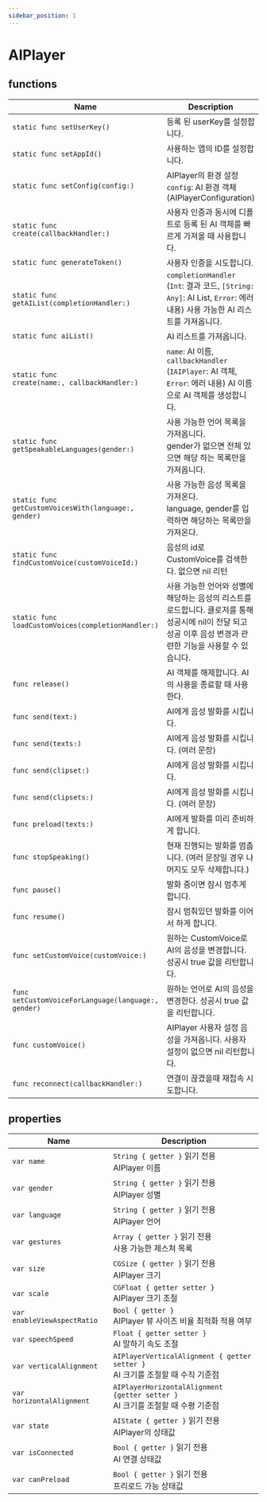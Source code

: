 ```yaml
---
sidebar_position: 1
---
```


# AIPlayer

## functions

| Name                     | Description                                         |
| ------------------------ | ------------------------------------------------------------ |
| `static func setUserKey()`            | 등록 된 userKey를 설정합니다.                                               |
| `static func setAppId()`            |  사용하는 앱의 ID를 설정합니다.                                                 |
| `static func setConfig(config:)`            |  AIPlayer의 환경 설정 <br/> `config`: AI 환경 객체 (AIPlayerConfiguration)           |
| `static func` <br/> `create(callbackHandler:)`            |  사용자 인증과 동시에 디폴트로 등록 된 AI 객체를 빠르게 가져올 때 사용합니다.
| `static func generateToken()`            |  사용자 인증을 시도합니다. |
| `static func` <br/> `getAIList(completionHandler:)`            | `completionHandler` (`Int`: 결과 코드, `[String: Any]`: AI List, `Error`: 에러 내용) 사용 가능한 AI 리스트를 가져옵니다. |
| `static func aiList()`            |  AI 리스트를 가져옵니다. |
| `static func` <br/> `create(name:, callbackHandler:)`            | `name`: AI 이름, <br/> `callbackHandler` (`IAIPlayer`: AI 객체, `Error`: 에러 내용) AI 이름으로 AI 객체를 생성합니다. |
| `static func getSpeakableLanguages(gender:)`        |  사용 가능한 언어 목록을 가져옵니다. <br/> gender가 없으면 전체 있으면 해당 하는 목록만을 가져옵니다.                               |
| `static func getCustomVoicesWith(language:, gender)`        |  사용 가능한 음성 목록을 가져온다. <br/> language, gender를 입력하면 해당하는 목록만을 가져온다.                               |
| `static func findCustomVoice(customVoiceId:)`        |  음성의 id로 CustomVoice를 검색한다. 없으면 nil 리턴                               |
| `static func loadCustomVoices(completionHandler:)`        |  사용 가능한 언어와 성별에 해당하는 음성의 리스트를 로드합니다. 클로저를 통해 성공시에 nil이 전달 되고 성공 이후 음성 변경과 관련한 기능을 사용할 수 있습니다.           |
| `func release()`                   |  AI 객체를 해제합니다. AI의 사용을 종료할 때 사용한다.         |
| `func send(text:)`                   |  AI에게 음성 발화를 시킵니다.                                                |
| `func send(texts:)`                   |  AI에게 음성 발화를 시킵니다. (여러 문장)                                               |
| `func send(clipset:)`                   |  AI에게 음성 발화를 시킵니다.                                                |
| `func send(clipsets:)`                   |  AI에게 음성 발화를 시킵니다. (여러 문장)                                               |
| `func preload(texts:)`                   |  AI에게 발화를 미리 준비하게 합니다.                                            |
| `func stopSpeaking()`                   |  현재 진행되는 발화를 멈춥니다. (여러 문장일 경우 나머지도 모두 삭제합니다.)   |
| `func pause()`                   |  발화 중이면 잠시 멈추게 합니다.                                                    |
| `func resume()`                   |  잠시 멈춰있던 발화를 이어서 하게 합니다.                                                   |
| `func setCustomVoice(customVoice:)`            |  원하는 CustomVoice로 AI의 음성을 변경합니다. 성공시 true 값을 리턴합니다.                   |
| `func setCustomVoiceForLanguage(language:, gender)`            |  원하는 언어로 AI의 음성을 변경한다. 성공시 true 값을 리턴합니다.                   |
| `func customVoice()`  |   AIPlayer 사용자 설정 음성을 가져옵니다. 사용자 설정이 없으면 nil 리턴합니다.   |
| `func reconnect(callbackHandler:)`    |   연결이 끊겼을때 재접속 시도합니다.   |

## properties
| Name     | Description     |
| -------- | --------------- |
| `var name`           | `String { getter }` 읽기 전용<br/> AIPlayer 이름                                |
| `var gender`           | `String { getter }` 읽기 전용<br/> AIPlayer 성별                                |
| `var language`           | `String { getter }` 읽기 전용<br/> AIPlayer 언어                                |
| `var gestures`        |   `Array { getter }` 읽기 전용 <br/> 사용 가능한 제스쳐 목록   |
| `var size`           | `CGSize { getter }` 읽기 전용<br/> AIPlayer 크기                                |
| `var scale`          | `CGFloat { getter setter }` <br/> AIPlayer 크기 조절                                    |
| `var enableViewAspectRatio`   | `Bool { getter }` <br/> AIPlayer 뷰 사이즈 비율 최적화 적용 여부                                    |
| `var speechSpeed`            | `Float { getter setter }`<br/> AI 말하기 속도 조절                              |
| `var verticalAlignment` | `AIPlayerVerticalAlignment { getter setter }`<br/> AI 크기를 조절할 때 수직 기준점                |
| `var horizontalAlignment` | `AIPlayerHorizontalAlignment {getter setter }`<br/> AI 크기를 조절할 때 수평 기준점            |
| `var state`   | `AIState { getter }` 읽기 전용 <br/> AIPlayer의 상태값                               |
| `var isConnected`     |   `Bool { getter }` 읽기 전용 <br/> AI 연결 상태값   |
| `var canPreload`      |   `Bool { getter }` 읽기 전용 <br/> 프리로드 가능 상태값   |

